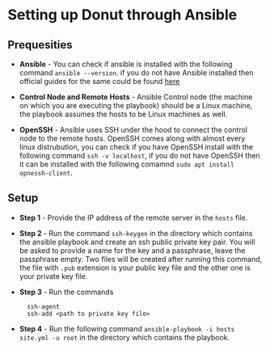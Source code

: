 # Setting up Donut through Ansible

## Prequesities

- **Ansible** - You can check if ansible is installed with the following command `ansible --version`. if you do not have Ansible installed then official guides for the same could be found [here](https://docs.ansible.com/ansible/latest/installation_guide/intro_installation.html)

- **Control Node and Remote Hosts** - Ansible Control node (the machine on which you are executing the playbook) should be a Linux machine, the playbook assumes the hosts to be Linux machines as well.

- **OpenSSH** - Ansible uses SSH under the hood to connect the control node to the remote hosts. OpenSSH comes along with almost every linux distrubution, you can check if you have OpenSSH install with the following command `ssh -v localhost`, if you do not have OpenSSH then it can be installed with the following comamnd `sudo apt install opnessh-client`.

## Setup

- **Step 1** - Provide the IP address of the remote server in the `hosts` file.

- **Step 2** - Run the command `ssh-keygen` in the directory which contains the ansible playbook and create an ssh public private key pair. You will be asked to provide a name for the key and a passphrase, leave the passphrase empty. Two files will be created after running this command, the file with `.pub` extension is your public key file and the other one is your private key file.

- **Step 3** - Run the commands

        ssh-agent
        ssh-add <path to private key file>

- **Step 4** - Run the following command `ansible-playbook -i hosts site.yml -u root` in the directory which contains the playbook.
